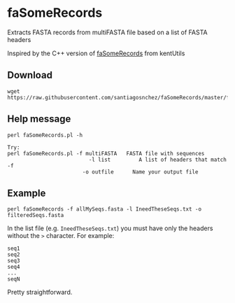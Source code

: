# faSomeRecords
Extracts FASTA records from multiFASTA file based on a list of FASTA headers

Inspired by the C++ version of [faSomeRecords](https://github.com/ENCODE-DCC/kentUtils/tree/master/src/utils/faSomeRecords)  from kentUtils

## Download

    wget https://raw.githubusercontent.com/santiagosnchez/faSomeRecords/master/faSomeRecords.pl

## Help message

    perl faSomeRecords.pl -h
    
    Try:
    perl faSomeRecords.pl -f multiFASTA   FASTA file with sequences
		                      -l list         A list of headers that match -f
            	            -o outfile      Name your output file 
                          
## Example

    perl faSomeRecords -f allMySeqs.fasta -l IneedTheseSeqs.txt -o filteredSeqs.fasta

In the list file (e.g. `IneedTheseSeqs.txt`) you must have only the headers without the `>` character. For example:

    seq1
    seq2
    seq3
    seq4
    ...
    seqN

Pretty straightforward.
